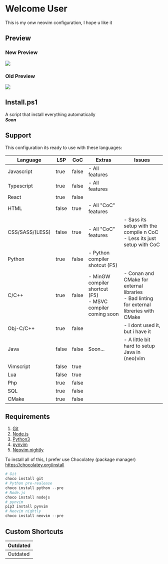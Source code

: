 # Welcome User

This is my onw neovim configuration, I hope u like it

## Preview

### New Preview

![](https://github.com/sssimxn/nvim4win/blob/dev/newpreview.png)

### Old Preview

![](https://github.com/sssimxn/nvim4win/blob/dev/preview.png)

## Install.ps1

A script that install everything automatically \
**_Soon_**

## Support

This configuration its ready to use with these languages:

<div align="center">
<table>
	<thead>
		<tr>
			<th>Language</th>
			<th>LSP</th>
			<th>CoC</th>
			<th>Extras</th>
			<th>Issues</th>
		</tr>
	</thead>
	<tbody>
		<tr>
			<td>Javascript</td>
			<td>true</td>
			<td>false</td>
			<td>- All features</td>
			<td></td>
		</tr>
		<tr>
			<td>Typescript</td>
			<td>true</td>
			<td>false</td>
			<td>- All features</td>
			<td></td>
		</tr>
			<td>React</td>
			<td>true</td>
			<td>false</td>
			<td></td>
			<td></td>
		</tr>
		<tr>
			<td>HTML</td>
			<td>false</td>
			<td>true</td>
			<td>- All "CoC" features</td>
			<td></td>
		</tr>
		<tr>
			<td>CSS/SASS/(LESS)</td>
			<td>false</td>
			<td>true</td>
			<td>- All "CoC" features</td>
			<td>- Sass its setup with the compile n CoC <br>- Less its just setup with CoC</td>
		</tr>
		<tr>
			<td>Python</td>
			<td>true</td>
			<td>false</td>
			<td>- Python compiler shotcut (F5)</td>
			<td></td>
		</tr>
		<tr>
			<td>C/C++</td>
			<td>true</td>
			<td>false</td>
			<td>- MinGW compiler shortcut (F5) <br> - MSVC compiler coming soon</td>
			<td>- Conan and CMake for external libraries<br>- Bad linting for external libreries with CMake</td>
		</tr>
		<tr>
			<td>Obj-C/C++</td>
			<td>true</td>
			<td>false</td>
			<td></td>
			<td>- I dont used it, but i have it</td>
		</tr>
		<tr>
			<td>Java</td>
			<td>false</td>
			<td>false</td>
			<td>Soon...</td>
			<td>- A little bit hard to setup Java in (neo)vim</td>
		</tr>
		<tr>
			<td>Vimscript</td>
			<td>false</td>
			<td>true</td>
			<td></td>
			<td></td>
		</tr>
		<tr>
			<td>Lua</td>
			<td>false</td>
			<td>true</td>
			<td></td>
			<td></td>
		</tr>
		<tr>
			<td>Php</td>
			<td>true</td>
			<td>false</td>
			<td></td>
			<td></td>
		</tr>
		<tr>
			<td>SQL</td>
			<td>true</td>
			<td>false</td>
			<td></td>
			<td></td>
		</tr>
		<tr>
			<td>CMake</td>
			<td>true</td>
			<td>false</td>
			<td></td>
			<td></td>
		</tr>
	</tbody>
</table>
</div>

## Requirements

1. [Git](https://git-scm.com/downloads)
2. [Node.js](https://nodejs.org/es/download/)
3. [Python3](https://www.python.org/downloads/)
4. [pynvim](https://github.com/neovim/pynvim)
5. [Neovim nightly](https://github.com/neovim/neovim/releases/tag/nightly)

To install all of this, I prefer use Chocolatey (package manager)
https://chocolatey.org/install

```powershell
# Git
choco install git
# Python pre-realease
choco install python --pre
# Node.js
choco install nodejs
# pynvim
pip3 install pynvim
# Neovim nightly
choco install neovim --pre
```

## Custom Shortcuts

<table>
	<thead>
		<tr>
			<th>Outdated</th>
		</tr>
	</thead>
	<tbody>
		<tr>
			<td>Outdated</td>
		</tr>
	</tbody>
</table>
